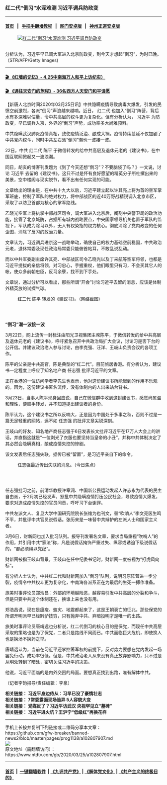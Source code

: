 ### 红二代“倒习”水深难测 习近平调兵防政变
------------------------

#### [首页](https://github.com/gfw-breaker/banned-news2/blob/master/README.md) &nbsp;&nbsp;|&nbsp;&nbsp; [手把手翻墙教程](https://github.com/gfw-breaker/guides/wiki) &nbsp;&nbsp;|&nbsp;&nbsp; [网门安卓版](https://github.com/oGate2/oGate) &nbsp;&nbsp;|&nbsp;&nbsp; [神州正道安卓版](https://github.com/SzzdOgate/update) 



<div><div class="featured_image">
 <a href="https://i.ntdtv.com/assets/uploads/2020/03/GettyImages-91300175.jpg" target="_blank">
  <figure>
   <img alt="红二代“倒习”水深难测 习近平调兵防政变" src="https://i.ntdtv.com/assets/uploads/2020/03/GettyImages-91300175-800x450.jpg"/>
  </figure><br/>
 </a>
 <span class="caption">
  分析认为，习近平早已调大军进入北京防政变，到今天才想起“倒习”，为时已晚。（STR/AFP/Getty Images)
 </span>
</div>
</div><hr/>

#### [ 🎬  《红墙的记忆》- 4.25中南海万人和平上访纪实）](http://158.247.207.5:10000/videos/legend/425.html)

 #### [ 🎬  《通往天安门的旅程》- 36名西方人天安门和平请愿 ](http://158.247.207.5:10000/videos/legend/JTT.html)

<div><div class="post_content" itemprop="articleBody">
 <p>
  【新唐人北京时间2020年03月25日讯】中共隐瞒疫情导致病毒大爆发，引发的民愤空前激烈，各派“倒习”声浪越来越响。近日，
  <ok href="https://www.ntdtv.com/gb/红二代.htm">
   红二代
  </ok>
  也加入“倒习”阵营，背后水有多深难以估量，令中共高层的权斗更为复杂化。但有分析认为，
  <ok href="https://www.ntdtv.com/gb/习近平.htm">
   习近平
  </ok>
  为防政变，早已调兵入京，外界的“倒习”声势，成功率多大尚难预料。
 </p>
 <p>
  中共隐瞒武汉肺炎疫情真相，致使疫情泛滥、酿成大祸。疫情持续蔓延不仅加剧了中共党内权斗，同时中共左右派“倒习”潮也一波接一波。
 </p>
 <p>
  22日，中共
  <ok href="https://www.ntdtv.com/gb/红二代.htm">
   红二代
  </ok>
  <ok href="https://www.ntdtv.com/gb/陈平.htm">
   陈平
  </ok>
  于微信转发的给中共高层及退休元老的《建议书》，在中国互联网掀起又一波浪潮。
 </p>
 <p>
  同日，胡亥的博客刊发题为《到了今天还想“倒习”？不要脑袋了吗？》一文说，讨论
  <ok href="https://www.ntdtv.com/gb/习近平.htm">
   习近平
  </ok>
  去留的《建议书》。这只不过是怀有良好愿望的精英分子所杜撰出来的美景，空中楼阁与现实脱节，看不出有任何实现的可能。
 </p>
 <p>
  文章给出的理由是，在中共十九大以后，习近平建立起以许其亮上将为首的空军掌军班底，控制了军队的绝对权力，将中部战区的近40万野战精锐调入北京市区，采取了以防卫首都为核心的掌军路线。
 </p>
 <p>
  乙晓光空军上将执掌中部战区司令，调大军进入北京后，阉割中央警卫局的政治功能，接管了北京城防，占据所有城内战略要点，中央国家领导机关也置于军队的监视下，军队成为除习以外，无人有权染指的权力核心。彻底消除了党内政变的任何企图，消除了反习的政治力量。
 </p>
 <p>
  文章认为，习近调兵进京这一战略举动，确使自己的权力基础空前稳固，中共政治元老，退休常委及现任政治局常委只能俯首帖耳，不敢乱说乱动。
 </p>
 <p>
  而以中共军委副主席许其亮、中部战区司令乙晓光以及丁来航等空军将领，也都是习近平提拔的亲信将领，对习忠心，手握重权，他们眼里只有习，不会买其它人的帐，使众多前朝忠臣，反习余孽，找不到下手处。
 </p>
 <p>
  文章说，通过分析可以看出，那些所谓“开会”讨论习近平去留的消息，应该是体制外精英放的试探气球。
 </p>
 <figure class="wp-caption alignnone" id="attachment_102807939" style="width: 600px">
  <ok href="https://i.ntdtv.com/assets/uploads/2020/03/ETpoxofXsAEn2Rs.jpg">
   <img alt="" class="size-medium wp-image-102807939" src="https://i.ntdtv.com/assets/uploads/2020/03/ETpoxofXsAEn2Rs-600x302.jpg"/>
  </ok>
  <br/><figcaption class="wp-caption-text">
   红二代
   <ok href="https://www.ntdtv.com/gb/陈平.htm">
    陈平
   </ok>
   转发的《建议书》。（网络截图）
  </figcaption><br/>
 </figure><br/>
 <p>
  <strong>
   “倒习”潮一波接一波
  </strong>
 </p>
 <p>
  3月22日，网上流传一封标注由阳光卫视集团主席陈平，于微信转发的给中共高层及退休元老的《建议书》，呼吁紧急召开中共政治局扩大会议，讨论习是否下台的公开信。并建议政治老人参与讨论，由李克强、汪洋、王岐山负责会议的各项工作。
 </p>
 <p>
  陈平的父亲是中共高官，陈是典型的“红二代”。目前旅居香港。有分析认为，建议书一定程度上呼应了知名地产商
  <ok href="https://www.ntdtv.com/gb/任志强.htm">
   任志强
  </ok>
  批评习近平的文章。
 </p>
 <p>
  正在香港的一位访问学者李先生也表示，他对这份建议书所能起到的作用不乐观的。因为，这份建议书匿名流传，没有体制内的人出来站台背书。
 </p>
 <p>
  3月23日，当事人陈平现身回应说，自己在微信群中收到这封建议书，感觉尚属温和理性，便顺手转发，并不知道提出建议者的身份。
 </p>
 <p>
  陈平认为，这个建议书之所以反响大，正是因为中国处于多事之秋，否则不过是一篇无足轻重的网帖，远不如
  <ok href="https://www.ntdtv.com/gb/任志强.htm">
   任志强
  </ok>
  的批评文章尖锐深刻。
 </p>
 <p>
  王岐山的好友、知名地产商任志强于6日发表长文批评习近平在17万人大会上的讲话，并直指这就是“一位剥光了衣服也要坚持当皇帝的小丑”。并称中共体制决定了其必然会隐瞒真相，酿成疫情失控的惨剧。
 </p>
 <p>
  该文发表后任志强失联，据传已被“留置”，是习近平亲自下的命令。
 </p>
 <figure class="wp-caption alignnone" id="attachment_102804965" style="width: 600px">
  <ok href="https://i.ntdtv.com/assets/uploads/2020/03/3.20.jpg">
   <img alt="" class="size-medium wp-image-102804965" src="https://i.ntdtv.com/assets/uploads/2020/03/3.20-600x338.jpg"/>
  </ok>
  <br/><figcaption class="wp-caption-text">
   任志强最近传出失联的消息。（今日焦点）
  </figcaption><br/>
 </figure><br/>
 <p>
  任志强批习之前，前清华教授许章润、中国新公民运动发起人许志永为代表的民主自由派，于2月初已经发声，怒批中共隐瞒疫情打压公民社会，导致疫情大爆发，要求对造成疫情失控的官员问责，呼吁习下台谢罪。
 </p>
 <p>
  中共左派文人、复旦大学中国研究院院长张维为也刊文，替“吹哨人”李文亮医生鸣不平，并批评中共官员说假话。张历来是一味替中共辩护的左派人士和国家主义者。
 </p>
 <p>
  3月6日，财新网也加入批习队列。报导刊发署名文章，要求当局重视“吹哨人”的作用，并引用中共“家法”称，凡是说假话掩饰严重过失、纵容或诱迫下级说假话的，“都必须绳以党纪”。
 </p>
 <p>
  财新网被指王岐山背景，王岐山在任中纪委书记时，财新网一度被视为“打虎风向标”。
 </p>
 <p>
  有分析人士认为，中共红二代和财新网加入“倒习”队列，说明习原阵营进一步分裂，疫情令中共权斗更为复杂化，中南海各派系正在为最后的生死一搏作准备。
 </p>
 <p>
  旅美时事评论员郑浩昌：外部的环境越险恶，越容易引发中共高层的分裂和争斗，但是只要中共这个体制还在，换谁上来也没有用。
 </p>
 <p>
  郑浩昌说，现在是瘟疫、蝗灾、地震都起来了，这是王朝衰亡的征兆。那些保党的所谓开明派早已经黔驴技穷，只有抛弃中共、弃暗投明才是唯一的出路。
 </p>
 <p>
  旅美时事评论员唐靖远也分析说，红二代倒习的核心目的是保党，而现任中共高层采取的策略也是为了保党，二者只是路线不同而已。中共面临巨大危机，即使换人也是换汤不换药之举。
 </p>
 <p>
  唐靖远认为，当前在习近平还掌控著军权的前提下，反对势力要想在党内发起一场罢免行动，成功率很低。但是，中共政治老人从来没有真正放弃影响力，只不过是从明处转到了暗处，密切关注习近平的决策。
 </p>
 <p>
  他说，习近平面临的是内外交困的局面。要想真正找到出路，唯有解体中共。
 </p>
 <p>
  （记者李韵报导/责任编辑：李泉）
 </p>
 <p>
  <strong>
   相关链接：
   <ok href="https://www.ntdtv.com/gb/2020/01/11/a102750505.html" rel="noopener" target="_blank">
    习近平身边侍从：习早已没了豪情壮志
   </ok>
   <br/>
   相关链接：
   <ok href="https://www.ntdtv.com/gb/2020/02/27/a102786648.html" rel="noopener" target="_blank">
    7常委露面现场诡异 5人容貌大变
   </ok>
   <br/>
   相关链接：
   <ok href="https://www.ntdtv.com/gb/2020/03/10/a102796247.html" rel="noopener" target="_blank">
    党媒反了？习近平访武汉 央视罕见立“墓碑”
   </ok>
   <br/>
   相关链接：
   <ok href="https://www.ntdtv.com/gb/2020/03/09/a102795306.html" rel="noopener" target="_blank">
    习近平进火坑？王沪宁“低级红”再换花样
   </ok>
   <br/>
  </strong>
 </p>
 <div class="single_ad">
 </div>
</div>
</div>
<hr/>
手机上长按并复制下列链接或二维码分享本文章：<br/>
https://github.com/gfw-breaker/banned-news2/blob/master/pages/prog1138/a102807907.md <br/>
<a href='https://github.com/gfw-breaker/banned-news2/blob/master/pages/prog1138/a102807907.md'><img src='https://github.com/gfw-breaker/banned-news2/blob/master/pages/prog1138/a102807907.md.png'/></a> <br/>
原文地址（需翻墙访问）：https://www.ntdtv.com/gb/2020/03/25/a102807907.html


------------------------
#### [首页](https://github.com/gfw-breaker/banned-news2/blob/master/README.md) &nbsp;|&nbsp; [一键翻墙软件](https://github.com/gfw-breaker/nogfw/blob/master/README.md) &nbsp;| [《九评共产党》](https://github.com/gfw-breaker/9ping.md/blob/master/README.md#九评之一评共产党是什么) | [《解体党文化》](https://github.com/gfw-breaker/jtdwh.md/blob/master/README.md) | [《共产主义的终极目的》](https://github.com/gfw-breaker/gczydzjmd.md/blob/master/README.md)


<img src='http://gfw-breaker.win/banned-news2/pages/prog1138/a102807907.md' width='0px' height='0px'/>